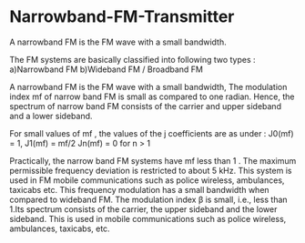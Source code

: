 # Narrowband-FM-Transmitter
A narrowband FM is the FM wave with a small bandwidth.

The FM systems are basically classified into following two types :
a)Narrowband FM
b)Wideband FM / Broadband FM

A narrowband FM is the FM wave with a small bandwidth, The modulation index mf of narrow band FM is small as compared to one radian. Hence, the spectrum of narrow band FM consists of the carrier and upper sideband and a lower sideband.

For small values of mf , the values of the j coefficients are as under :
J0(mf) = 1,
J1(mf) = mf/2
Jn(mf) = 0 for n > 1

Practically, the narrow band FM systems have mf less than 1 . The maximum permissible frequency deviation is restricted to about 5 kHz. This system is used in FM mobile communications such as police wireless, ambulances, taxicabs etc. This frequency modulation has a small bandwidth when compared to wideband FM. The modulation index β is small, i.e., less than 1.Its spectrum consists of the carrier, the upper sideband and the lower sideband. This is used in mobile communications such as police wireless, ambulances, taxicabs, etc.
